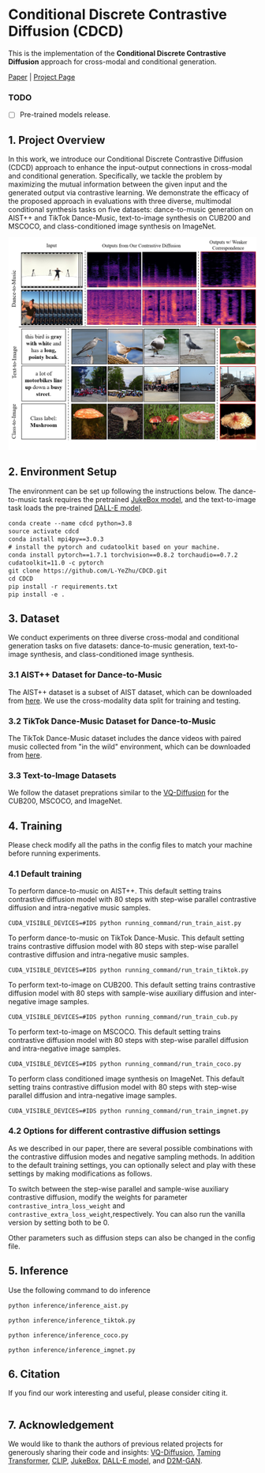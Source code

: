 # Conditional Discrete Contrastive Diffusion (CDCD)
 This is the implementation of the **Conditional Discrete Contrastive Diffusion** approach for cross-modal and conditional generation.

 [Paper]() | [Project Page]()


 ### TODO
 - [ ] Pre-trained models release.
 <!-- - [ ] I will summarize some training techniques and include them in the QA sections. -->


 ## 1. Project Overview
 In this work, we introduce our Conditional Discrete Contrastive Diffusion (CDCD) approach to enhance the input-output connections in cross-modal and conditional generation. 
 Specifically, we tackle the problem by maximizing the mutual information between the given input and the generated output via contrastive learning.
 We demonstrate the efficacy of the proposed approach in evaluations with three diverse, multimodal conditional synthesis tasks on five datasets: dance-to-music generation on AIST++ and TikTok Dance-Music, text-to-image synthesis on CUB200 and MSCOCO, and class-conditioned image synthesis on ImageNet.

 <p align="center">
    <img src="assets/teaser.png" width="550">

## 2. Environment Setup
The environment can be set up following the instructions below.
The dance-to-music task requires the pretrained [JukeBox model](https://github.com/openai/jukebox), and the text-to-image task loads the pre-trained [DALL-E model](https://github.com/openai/DALL-E).

```
conda create --name cdcd python=3.8
source activate cdcd
conda install mpi4py==3.0.3
# install the pytorch and cudatoolkit based on your machine.
conda install pytorch==1.7.1 torchvision==0.8.2 torchaudio==0.7.2 cudatoolkit=11.0 -c pytorch
git clone https://github.com/L-YeZhu/CDCD.git
cd CDCD
pip install -r requirements.txt
pip install -e .
```


## 3. Dataset
We conduct experiments on three diverse cross-modal and conditional generation tasks on five datasets: dance-to-music generation, text-to-image synthesis, and class-conditioned image synthesis.

### 3.1 AIST++ Dataset for Dance-to-Music
The AIST++ dataset is a subset of AIST dataset, which can be downloaded from [here](https://google.github.io/aistplusplus_dataset/download.html). We use the cross-modality data split for training and testing. 

### 3.2 TikTok Dance-Music Dataset for Dance-to-Music
The TikTok Dance-Music dataset includes the dance videos with paired music collected from "in the wild" environment, which can be downloaded from [here](https://github.com/L-YeZhu/D2M-GAN).

### 3.3 Text-to-Image Datasets
We follow the dataset preprations similar to the [VQ-Diffusion](https://github.com/cientgu/VQ-Diffusion) for the CUB200, MSCOCO, and ImageNet.



## 4. Training

Please check modify all the paths in the config files to match your machine before running experiments.


### 4.1 Default training
To perform dance-to-music on AIST++. This default setting trains contrastive diffusion model with 80 steps with step-wise parallel contrastive diffusion and intra-negative music samples.

```
CUDA_VISIBLE_DEVICES=#IDS python running_command/run_train_aist.py 
```

To perform dance-to-music on TikTok Dance-Music. This default setting trains contrastive diffusion model with 80 steps with step-wise parallel contrastive diffusion and intra-negative music samples.

```
CUDA_VISIBLE_DEVICES=#IDS python running_command/run_train_tiktok.py 
```

To perform text-to-image on CUB200. This default setting trains contrastive diffusion model with 80 steps with sample-wise auxiliary diffusion and inter-negative image samples.

```
CUDA_VISIBLE_DEVICES=#IDS python running_command/run_train_cub.py 
```

To perform text-to-image on MSCOCO. This default setting trains contrastive diffusion model with 80 steps with step-wise parallel diffusion and intra-negative image samples.

```
CUDA_VISIBLE_DEVICES=#IDS python running_command/run_train_coco.py 
```

To perform class conditioned image synthesis on ImageNet. This default setting trains contrastive diffusion model with 80 steps with step-wise parallel diffusion and intra-negative image samples.

```
CUDA_VISIBLE_DEVICES=#IDS python running_command/run_train_imgnet.py 
```

### 4.2 Options for different contrastive diffusion settings
As we described in our paper, there are several possible combinations with the contrastive diffusion modes and negative sampling methods. In addition to the default training settings, you can optionally select and play with these settings by making modifications as follows.

To switch between the step-wise parallel and sample-wise auxiliary contrastive diffusion, modify the weights for parameter ```contrastive_intra_loss_weight``` and ```contrastive_extra_loss_weight```,respectively. You can also run the vanilla version by setting both to be 0.

Other parameters such as diffusion steps can also be changed in the config file.



## 5. Inference

Use the following command to do inference

```
python inference/inference_aist.py
```

```
python inference/inference_tiktok.py
```

```
python inference/inference_coco.py
```

```
python inference/inference_imgnet.py
```


## 6. Citation
If you find our work interesting and useful, please consider citing it.
```

```

## 7. Acknowledgement
We would like to thank the authors of previous related projects for generously sharing their code and insights: [VQ-Diffusion](https://github.com/cientgu/VQ-Diffusion), [Taming Transformer](https://github.com/CompVis/taming-transformers), [CLIP](https://github.com/openai/CLIP), [JukeBox](https://github.com/openai/jukebox), [DALL-E model](https://github.com/openai/DALL-E), and [D2M-GAN](https://github.com/L-YeZhu/D2M-GAN).




<!-- ## Sample-wise contrastive diffusion + inter negative samples

### To run the sample-wise contrastive diffusion for the image generation task, the env setup is the same as previous step-wise constrastive diffusion setting.
Compared to the previous step-wise diffusion, I modify the dataloader to include extra negative samples, and add the sample-wise auxiliary contrastive loss in diffusion.

### CUB-200 Dataset
I have finished the experiments on this dataset.

### COCO Dataset
1. First, we need to prepare some extra instance-level negative samples for each image from the training set. The extra negative samples are stored in the coco_negative_samples.json file in the ./image_synthesis/data folder. (This is already done)

2. Modify the config file coco_s.yaml in the ./configs folder. I have set the coco_s.yaml to the default setting for sample-wise contrastive diffusions, but it would probably to test different batch size in order to make full use of the memory in different machines. (Could try to test different batch size.)

3. Change the running script, I suggest to add the ''--output'' parameter to a path with enough space, since the intermediate checkpoint takes a lot of space (Modify the output path to your desired localtion)

4. Launch the experiments by executing 
```
CUDA_VISIBLE_DEVICES=#IDS python running_command/run_train_coco.py
```
In case of running on the cluster, a bash script may be further needed to submit the job.

5. For inference on the COCO dataset, use the inferece_coco.py script. Please specify the config, checkpoint, data annotations, and the output path in Line 153, 154, 155 and 168 before executing the command line below.
```
CUDA_VISIBLE_DEVICES=#ID python inference_coco.py
```


### ImageNet Dataset

For the experiments on the ImageNet, the pretrained vqgan model is different, need to download this model [vqgan_imagenet_f16_16384.pth](https://facevcstandard.blob.core.windows.net/t-shuygu/release_model/VQ-Diffusion/pretrained_model/taming_dvae/vqgan_imagenet_f16_16384.pth?sv=2019-12-12&st=2021-12-21T04%3A28%3A27Z&se=2028-12-22T04%3A28%3A00Z&sr=b&sp=r&sig=W5LJJ23tIdkLS7QIJJcxdTdo164i3X%2BCgdDZaAREapE%3D). This path need to be specified in the config/imagenet.yaml line 13.


1. ImageNet experiments use the class label embedding as the conditioning information. The extra negative samples are directly sampled in the dataloader, no extra file is needed. This option can be turned off by modifying the inter_negative_samples param in line 114 and 126 in the config/imagenet.yaml

2. Also try to modify the batch size in the imagenet.yaml to make better use of the memory/

3. Change the running script, I suggest to add the ''--output'' parameter to a path with enough space, since the intermediate checkpoint takes a lot of space (Modify the output path to your desired localtion)

4. Launch the experiments by executing 
```
CUDA_VISIBLE_DEVICES=#IDS python running_command/run_train_imagenet.py
```
In case of running on the cluster, a bash script may be further needed to submit the job.

5. For class-conditioned synthesis inference on ImageNet, use the inference_imgnet.py script. Specify the config, checkpoint and output path in Line 133 and 134, then use the following command.
```
CUDA_VISIBLE_DEVICES=#ID python inference_imgnet.py
```


## Step-wise contrastive diffusion + intra negative samples

To run the step-wise contrastive diffusion w/ intra negative samples, just need to modify the --contrastive_intra_loss_weight param to be a weight that not non-zero (5.0e-6 suggested, max 5.0e-5), and change the --contrastive_inter_loss_weight to be 0. 
 -->

